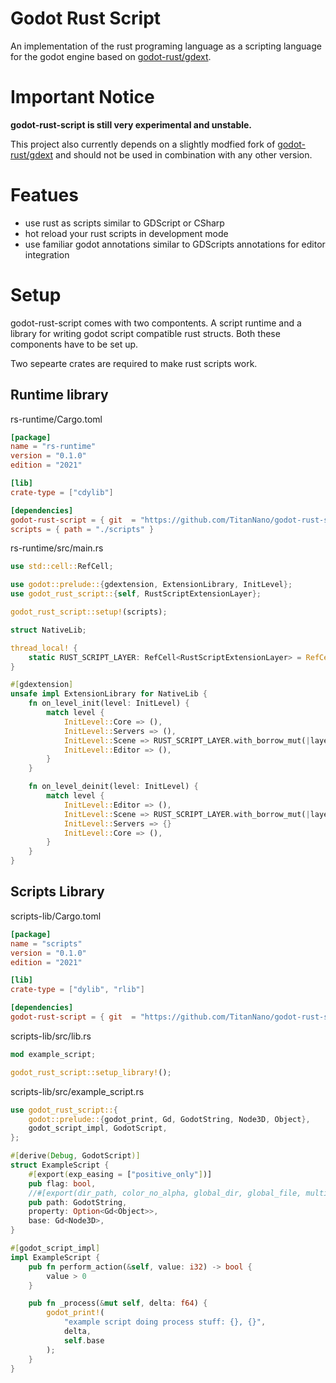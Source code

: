 # Godot Rust Script
An implementation of the rust programing language as a scripting language for the godot engine based on [godot-rust/gdext](https://github.com/godot-rust/gdext).

# Important Notice

**godot-rust-script is still very experimental and unstable.**

This project also currently depends on a slightly modfied fork of [godot-rust/gdext](https://github.com/godot-rust/gdext) and should not be used in combination with any other version.

# Featues
- use rust as scripts similar to GDScript or CSharp
- hot reload your rust scripts in development mode
- use familiar godot annotations similar to GDScripts annotations for editor integration

# Setup

godot-rust-script comes with two compontents. A script runtime and a library for writing godot script compatible rust structs. Both these components have to be set up.

Two sepearte crates are required to make rust scripts work.

## Runtime library

rs-runtime/Cargo.toml

```toml
[package]
name = "rs-runtime"
version = "0.1.0"
edition = "2021"

[lib]
crate-type = ["cdylib"]

[dependencies]
godot-rust-script = { git  = "https://github.com/TitanNano/godot-rust-script.git", branch = "master", features = ["runtime"] }
scripts = { path = "./scripts" }
```

rs-runtime/src/main.rs

```rs
use std::cell::RefCell;

use godot::prelude::{gdextension, ExtensionLibrary, InitLevel};
use godot_rust_script::{self, RustScriptExtensionLayer};

godot_rust_script::setup!(scripts);

struct NativeLib;

thread_local! {
    static RUST_SCRIPT_LAYER: RefCell<RustScriptExtensionLayer> = RefCell::new(godot_rust_script::init!());
}

#[gdextension]
unsafe impl ExtensionLibrary for NativeLib {
    fn on_level_init(level: InitLevel) {
        match level {
            InitLevel::Core => (),
            InitLevel::Servers => (),
            InitLevel::Scene => RUST_SCRIPT_LAYER.with_borrow_mut(|layer| layer.initialize()),
            InitLevel::Editor => (),
        }
    }

    fn on_level_deinit(level: InitLevel) {
        match level {
            InitLevel::Editor => (),
            InitLevel::Scene => RUST_SCRIPT_LAYER.with_borrow_mut(|layer| layer.deinitialize()),
            InitLevel::Servers => {}
            InitLevel::Core => (),
        }
    }
}
```

## Scripts Library

scripts-lib/Cargo.toml

```toml
[package]
name = "scripts"
version = "0.1.0"
edition = "2021"

[lib]
crate-type = ["dylib", "rlib"]

[dependencies]
godot-rust-script = { git  = "https://github.com/TitanNano/godot-rust-script.git", branch = "master", features = ["scripts"] }
```

scripts-lib/src/lib.rs

```rs
mod example_script;

godot_rust_script::setup_library!();
```

scripts-lib/src/example_script.rs

```rs
use godot_rust_script::{
	godot::prelude::{godot_print, Gd, GodotString, Node3D, Object},
	godot_script_impl, GodotScript,
};

#[derive(Debug, GodotScript)]
struct ExampleScript {
	#[export(exp_easing = ["positive_only"])]
	pub flag: bool,
	//#[export(dir_path, color_no_alpha, global_dir, global_file, multiline)]
	pub path: GodotString,
	property: Option<Gd<Object>>,
	base: Gd<Node3D>,
}

#[godot_script_impl]
impl ExampleScript {
	pub fn perform_action(&self, value: i32) -> bool {
		value > 0
	}

	pub fn _process(&mut self, delta: f64) {
		godot_print!(
			"example script doing process stuff: {}, {}",
			delta,
			self.base
		);
	}
}
```
